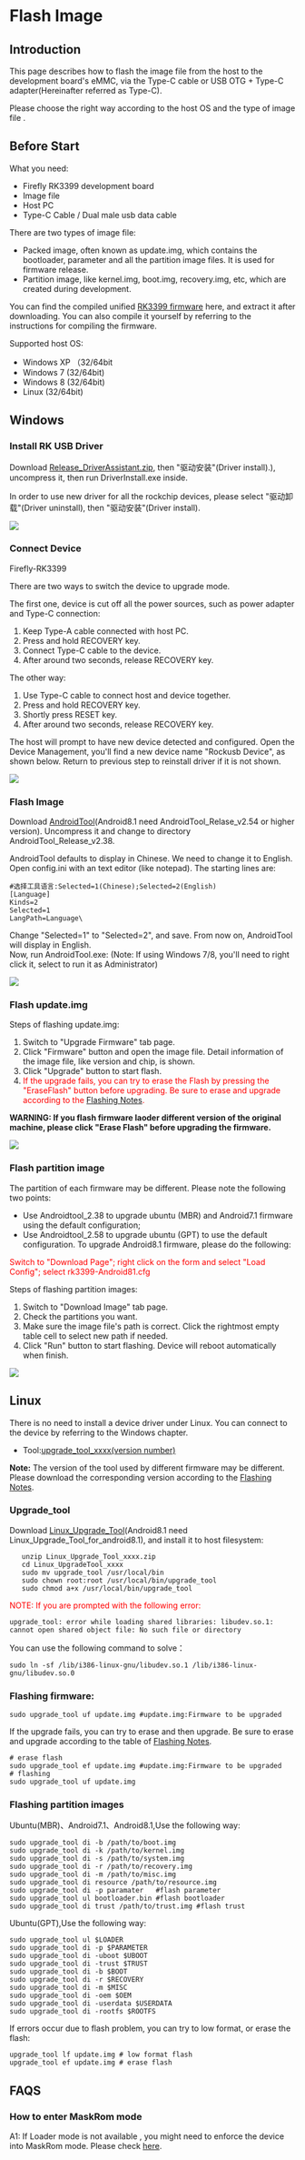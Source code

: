 # Flash Image
## Introduction
This page describes how to flash the image file from the host to the development board's eMMC, via the Type-C cable or USB OTG + Type-C adapter(Hereinafter referred as Type-C).

Please choose the right way according to the host OS and the type of image file .
## Before Start
What you need:
 * Firefly RK3399 development board
 * Image file
 * Host PC
 * Type-C Cable / Dual male usb data cable  

There are two types of image file:  

 * Packed image, often known as update.img, which contains the bootloader, parameter and all the partition image files. It is used for firmware release.
 * Partition image, like kernel.img, boot.img, recovery.img, etc, which are created during development.  

You can find the compiled unified [RK3399 firmware](http://en.t-firefly.com/doc/download/3.html#other_14) here, and extract it after downloading. You can also compile it yourself by referring to the instructions for compiling the firmware.  

Supported host OS:
 * Windows XP （32/64bit
 * Windows 7 (32/64bit)
 * Windows 8 (32/64bit)
 * Linux (32/64bit)

## Windows
### Install RK USB Driver
Download [Release_DriverAssistant.zip](https://drive.google.com/file/d/0B7HO8lbGgAqAQ0VORkxoR0RmSzA/view), then "驱动安装"(Driver install).), uncompress it, then run DriverInstall.exe inside.  

In order to use new driver for all the rockchip devices, please select "驱动卸载"(Driver uninstall), then "驱动安装"(Driver install).  

![](img/upgrade_firmware1.png)

### Connect Device
Firefly-RK3399  

There are two ways to switch the device to upgrade mode.  

The first one, device is cut off all the power sources, such as power adapter and Type-C connection:
 1. Keep Type-A cable connected with host PC.
 2. Press and hold RECOVERY key.
 3. Connect Type-C cable to the device.
 4. After around two seconds, release RECOVERY key.    

The other way:

 1. Use Type-C cable to connect host and device together.
 2. Press and hold RECOVERY key.
 3. Shortly press RESET key.
 4. After around two seconds, release RECOVERY key.
  
The host will prompt to have new device detected and configured. Open the Device Management, you'll find a new device name "Rockusb Device", as shown below. Return to previous step to reinstall driver if it is not shown.

![](img/upgrade_firmware2.png)

### Flash Image
Download [AndroidTool](http://en.t-firefly.com/doc/download/3.html#windows_12)(Android8.1 need AndroidTool_Relase_v2.54 or higher version). Uncompress it and change to directory AndroidTool_Release_v2.38.  

AndroidTool defaults to display in Chinese. We need to change it to English. Open config.ini with an text editor (like notepad). The starting lines are:
```
#选择工具语言:Selected=1(Chinese);Selected=2(English)
[Language]
Kinds=2
Selected=1
LangPath=Language\
```
Change "Selected=1" to "Selected=2", and save. From now on,  AndroidTool will display in English.  
Now, run AndroidTool.exe: (Note: If using Windows 7/8, you'll need to right click it, select to run it as Administrator)

![](img/upgrade_firmware3.png)

### Flash update.img
Steps of flashing update.img:
 1. Switch to "Upgrade Firmware" tab page.
 2. Click "Firmware" button and open the image file. Detail information of the image file, like version and chip, is shown.
 3. Click "Upgrade" button to start flash.
 4. <font color=#ff0000>If the upgrade fails, you can try to erase the Flash by pressing the "EraseFlash" button before upgrading. Be sure to erase and upgrade according to the [Flashing Notes](flashing-notes.html).</font>

**WARNING: If you flash firmware laoder different version of the original machine, please click "Erase Flash" before upgrading the firmware.**

![](img/upgrade_firmware4.png)

### Flash partition image
The partition of each firmware may be different. Please note the following two points:
* Use Androidtool_2.38 to upgrade ubuntu (MBR) and Android7.1 firmware using the default configuration;
* Use Androidtool_2.58 to upgrade ubuntu (GPT) to use the default configuration. To upgrade Android8.1 firmware, please do the following:

<font color=#ff0000>Switch to "Download Page"; right click on the form and select "Load Config"; select rk3399-Android81.cfg</font>  

Steps of flashing partition images:
 1. Switch to "Download Image" tab page.
 2. Check the partitions you want.
 3. Make sure the image file's path is correct. Click the rightmost empty table cell to select new path if needed.
 4. Click "Run" button to start flashing. Device will reboot automatically when finish.

![](img/upgrade_firmware3.png)

## Linux
There is no need to install a device driver under Linux. You can connect to the device by referring to the Windows chapter.
* Tool:[upgrade_tool_xxxx(version number)](http://en.t-firefly.com/doc/download/3.html#linux_12)  

**Note:** The version of the tool used by different firmware may be different. Please download the corresponding version according to the [Flashing Notes](flashing-notes).

### Upgrade_tool
Download [Linux_Upgrade_Tool](http://en.t-firefly.com/doc/download/3.html#linux_12)(Android8.1 need Linux_Upgrade_Tool_for_android8.1), and install it to host filesystem:
```
   unzip Linux_Upgrade_Tool_xxxx.zip
   cd Linux_UpgradeTool_xxxx
   sudo mv upgrade_tool /usr/local/bin
   sudo chown root:root /usr/local/bin/upgrade_tool
   sudo chmod a+x /usr/local/bin/upgrade_tool
```
<font color=#ff0000>NOTE: If you are prompted with the following error:</font>
```
upgrade_tool: error while loading shared libraries: libudev.so.1: cannot open shared object file: No such file or directory
```
You can use the following command to solve：
```
sudo ln -sf /lib/i386-linux-gnu/libudev.so.1 /lib/i386-linux-gnu/libudev.so.0
```
### Flashing firmware:
```
sudo upgrade_tool uf update.img #update.img:Firmware to be upgraded
```
If the upgrade fails, you can try to erase and then upgrade. Be sure to erase and upgrade according to the table of [Flashing Notes](flashing-notes.html).
```
# erase flash
sudo upgrade_tool ef update.img #update.img:Firmware to be upgraded
# flashing
sudo upgrade_tool uf update.img 
```
### Flashing partition images
Ubuntu(MBR)、Android7.1、Android8.1,Use the following way:
```
sudo upgrade_tool di -b /path/to/boot.img
sudo upgrade_tool di -k /path/to/kernel.img
sudo upgrade_tool di -s /path/to/system.img
sudo upgrade_tool di -r /path/to/recovery.img
sudo upgrade_tool di -m /path/to/misc.img
sudo upgrade_tool di resource /path/to/resource.img
sudo upgrade_tool di -p paramater   #flash parameter
sudo upgrade_tool ul bootloader.bin #flash bootloader
sudo upgrade_tool di trust /path/to/trust.img #flash trust
```
Ubuntu(GPT),Use the following way:
```
sudo upgrade_tool ul $LOADER
sudo upgrade_tool di -p $PARAMETER
sudo upgrade_tool di -uboot $UBOOT
sudo upgrade_tool di -trust $TRUST
sudo upgrade_tool di -b $BOOT
sudo upgrade_tool di -r $RECOVERY
sudo upgrade_tool di -m $MISC
sudo upgrade_tool di -oem $OEM
sudo upgrade_tool di -userdata $USERDATA
sudo upgrade_tool di -rootfs $ROOTFS
```
If errors occur due to flash problem, you can try to low format, or erase the flash:
```
upgrade_tool lf update.img # low format flash
upgrade_tool ef update.img # erase flash
```
## FAQS
### How to enter MaskRom mode
A1: If Loader mode is not available , you might need to enforce the device into MaskRom mode. Please check [here](maskrom.html).
